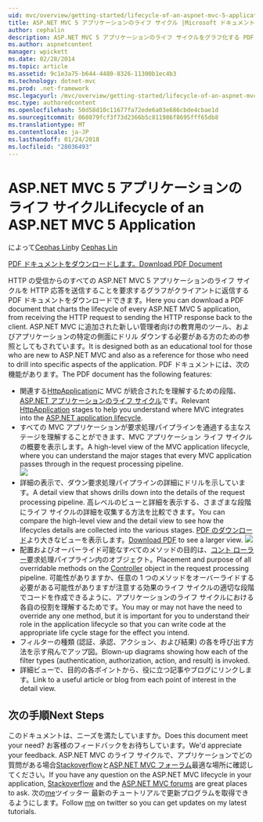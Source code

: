 ```yaml
---
uid: mvc/overview/getting-started/lifecycle-of-an-aspnet-mvc-5-application
title: ASP.NET MVC 5 アプリケーションのライフ サイクル |Microsoft ドキュメント
author: cephalin
description: ASP.NET MVC 5 アプリケーションのライフ サイクルをグラフ化する PDF ドキュメントをダウンロードします。 このライフ サイクルのドキュメントでは、MVC のライフ サイクルの概要を表示する.
ms.author: aspnetcontent
manager: wpickett
ms.date: 02/28/2014
ms.topic: article
ms.assetid: 9c1e3a75-b644-4480-8326-11300b1ec4b3
ms.technology: dotnet-mvc
ms.prod: .net-framework
msc.legacyurl: /mvc/overview/getting-started/lifecycle-of-an-aspnet-mvc-5-application
msc.type: authoredcontent
ms.openlocfilehash: 50d58d10c11677fa72ede6a03e686cbde4cbae1d
ms.sourcegitcommit: 060879fcf3f73d2366b5c811986f8695fff65db8
ms.translationtype: MT
ms.contentlocale: ja-JP
ms.lasthandoff: 01/24/2018
ms.locfileid: "28036493"
---
```

<a name="lifecycle-of-an-aspnet-mvc-5-application"></a><span data-ttu-id="d94a3-104">ASP.NET MVC 5 アプリケーションのライフ サイクル</span><span class="sxs-lookup"><span data-stu-id="d94a3-104">Lifecycle of an ASP.NET MVC 5 Application</span></span>
====================
<span data-ttu-id="d94a3-105">によって[Cephas Lin](https://github.com/cephalin)</span><span class="sxs-lookup"><span data-stu-id="d94a3-105">by [Cephas Lin](https://github.com/cephalin)</span></span>

[<span data-ttu-id="d94a3-106">PDF ドキュメントをダウンロードします。</span><span class="sxs-lookup"><span data-stu-id="d94a3-106">Download PDF Document</span></span>](lifecycle-of-an-aspnet-mvc-5-application/_static/lifecycle-of-an-aspnet-mvc-5-application1.pdf)

<span data-ttu-id="d94a3-107">HTTP の受信からのすべての ASP.NET MVC 5 アプリケーションのライフ サイクルを HTTP 応答を送信することを要求するグラフがクライアントに返信する PDF ドキュメントをダウンロードできます。</span><span class="sxs-lookup"><span data-stu-id="d94a3-107">Here you can download a PDF document that charts the lifecycle of every ASP.NET MVC 5 application, from receiving the HTTP request to sending the HTTP response back to the client.</span></span> <span data-ttu-id="d94a3-108">ASP.NET MVC に追加された新しい管理者向けの教育用のツール、およびアプリケーションの特定の側面にドリル ダウンする必要がある方のための参照としてもされています。</span><span class="sxs-lookup"><span data-stu-id="d94a3-108">It is designed both as an educational tool for those who are new to ASP.NET MVC and also as a reference for those who need to drill into specific aspects of the application.</span></span> <span data-ttu-id="d94a3-109">PDF ドキュメントには、次の機能があります。</span><span class="sxs-lookup"><span data-stu-id="d94a3-109">The PDF document has the following features:</span></span>

- <span data-ttu-id="d94a3-110">関連する[HttpApplication](https://msdn.microsoft.com/library/system.web.httpapplication.aspx)に MVC が統合されたを理解するための段階、 [ASP.NET アプリケーションのライフ サイクル](https://msdn.microsoft.com/library/bb470252.aspx)です。</span><span class="sxs-lookup"><span data-stu-id="d94a3-110">Relevant [HttpApplication](https://msdn.microsoft.com/library/system.web.httpapplication.aspx) stages to help you understand where MVC integrates into the [ASP.NET application lifecycle](https://msdn.microsoft.com/library/bb470252.aspx).</span></span>
- <span data-ttu-id="d94a3-111">すべての MVC アプリケーションが要求処理パイプラインを通過する主なステージを理解することができます、MVC アプリケーション ライフ サイクルの概要を表示します。</span><span class="sxs-lookup"><span data-stu-id="d94a3-111">A high-level view of the MVC application lifecycle, where you can understand the major stages that every MVC application passes through in the request processing pipeline.</span></span>  
    ![](lifecycle-of-an-aspnet-mvc-5-application/_static/image1.jpg)
- <span data-ttu-id="d94a3-112">詳細の表示で、ダウン要求処理パイプラインの詳細にドリルを示しています。</span><span class="sxs-lookup"><span data-stu-id="d94a3-112">A detail view that shows drills down into the details of the request processing pipeline.</span></span> <span data-ttu-id="d94a3-113">高レベルのビューと詳細を表示する、さまざまな段階にライフ サイクルの詳細を収集する方法を比較できます。</span><span class="sxs-lookup"><span data-stu-id="d94a3-113">You can compare the high-level view and the detail view to see how the lifecycles details are collected into the various stages.</span></span> <span data-ttu-id="d94a3-114">[PDF のダウンロード](lifecycle-of-an-aspnet-mvc-5-application/_static/lifecycle-of-an-aspnet-mvc-5-application1.pdf)より大きなビューを表示します。</span><span class="sxs-lookup"><span data-stu-id="d94a3-114">[Download PDF](lifecycle-of-an-aspnet-mvc-5-application/_static/lifecycle-of-an-aspnet-mvc-5-application1.pdf) to see a larger view.</span></span>
    ![](lifecycle-of-an-aspnet-mvc-5-application/_static/image2.jpg)
- <span data-ttu-id="d94a3-115">配置およびオーバーライド可能なすべてのメソッドの目的は、[コント ローラー](https://msdn.microsoft.com/library/system.web.mvc.controller.aspx)要求処理パイプライン内のオブジェクト。</span><span class="sxs-lookup"><span data-stu-id="d94a3-115">Placement and purpose of all overridable methods on the [Controller](https://msdn.microsoft.com/library/system.web.mvc.controller.aspx) object in the request processing pipeline.</span></span> <span data-ttu-id="d94a3-116">可能性がありますか、任意の 1 つのメソッドをオーバーライドする必要がある可能性がありますが注意する効果のライフ サイクルの適切な段階でコードを作成できるように、アプリケーションのライフ サイクルにおける各自の役割を理解するためです。</span><span class="sxs-lookup"><span data-stu-id="d94a3-116">You may or may not have the need to override any one method, but it is important for you to understand their role in the application lifecycle so that you can write code at the appropriate life cycle stage for the effect you intend.</span></span>
- <span data-ttu-id="d94a3-117">フィルターの種類 (認証、承認、アクション、および結果) の各を呼び出す方法を示す飛んでアップ図。</span><span class="sxs-lookup"><span data-stu-id="d94a3-117">Blown-up diagrams showing how each of the filter types (authentication, authorization, action, and result) is invoked.</span></span>
- <span data-ttu-id="d94a3-118">詳細ビューで、目的の各ポイントから、役に立つ記事やブログにリンクします。</span><span class="sxs-lookup"><span data-stu-id="d94a3-118">Link to a useful article or blog from each point of interest in the detail view.</span></span>


## <a name="next-steps"></a><span data-ttu-id="d94a3-119">次の手順</span><span class="sxs-lookup"><span data-stu-id="d94a3-119">Next Steps</span></span>

<span data-ttu-id="d94a3-120">このドキュメントは、ニーズを満たしていますか。</span><span class="sxs-lookup"><span data-stu-id="d94a3-120">Does this document meet your need?</span></span> <span data-ttu-id="d94a3-121">お客様のフィードバックをお待ちしています。</span><span class="sxs-lookup"><span data-stu-id="d94a3-121">We'd appreciate your feedback.</span></span> <span data-ttu-id="d94a3-122">ASP.NET MVC のライフ サイクルで、アプリケーションでどの質問がある場合[Stackoverflow](http://stackoverflow.com/help)と[ASP.NET MVC フォーラム](https://forums.asp.net/1146.aspx)最適な場所に確認してください。</span><span class="sxs-lookup"><span data-stu-id="d94a3-122">If you have any question on the ASP.NET MVC lifecycle in your application, [Stackoverflow](http://stackoverflow.com/help) and the [ASP.NET MVC forums](https://forums.asp.net/1146.aspx) are great places to ask.</span></span> <span data-ttu-id="d94a3-123">次の[me](https://twitter.com/Cephas_MSFT)ツイッター 最新のチュートリアルで更新プログラムを取得できるようにします。</span><span class="sxs-lookup"><span data-stu-id="d94a3-123">Follow [me](https://twitter.com/Cephas_MSFT) on twitter so you can get updates on my latest tutorials.</span></span>
